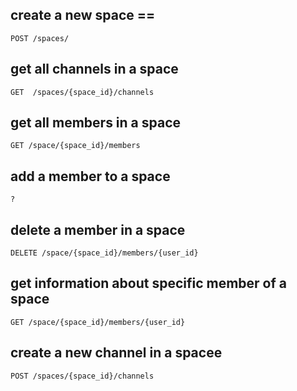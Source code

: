 ## create a new space ==
    POST /spaces/
## get all channels in a space
    GET  /spaces/{space_id}/channels
## get all members in a space
    GET /space/{space_id}/members
## add a member to a space
    ?
## delete a member in a space
    DELETE /space/{space_id}/members/{user_id}
## get information about specific member of a space
    GET /space/{space_id}/members/{user_id}
## create a new channel in a spacee
    POST /spaces/{space_id}/channels


